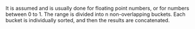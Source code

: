 It is assumed and is usually done for floating point numbers, or for numbers between 0 to 1. The range is divided into n non-overlapping buckets. Each bucket is individually sorted, and then the results are concatenated.

